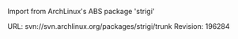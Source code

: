 Import from ArchLinux's ABS package 'strigi'

URL: svn://svn.archlinux.org/packages/strigi/trunk
Revision: 196284

